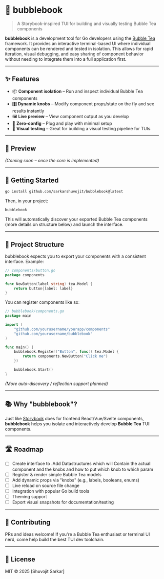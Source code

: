 # 🧋 bubblebook

> A Storybook-inspired TUI for building and visually testing Bubble Tea components

**bubblebook** is a development tool for Go developers using the [Bubble Tea](https://github.com/charmbracelet/bubbletea) framework. It provides an interactive terminal-based UI where individual components can be rendered and tested in isolation. This allows for rapid iteration, visual debugging, and easy sharing of component behavior without needing to integrate them into a full application first.

---

## ✨ Features

* 📦 **Component isolation** – Run and inspect individual Bubble Tea components
* 🎛️ **Dynamic knobs** – Modify component props/state on the fly and see results instantly
* 🖼️ **Live preview** – View component output as you develop
* 🚀 **Zero-config** – Plug and play with minimal setup
* 🧪 **Visual testing** – Great for building a visual testing pipeline for TUIs

---

## 📸 Preview

*(Coming soon – once the core is implemented)*

---

## 🔧 Getting Started

```bash
go install github.com/sarkarshuvojit/bubblebook@latest
```

Then, in your project:

```bash
bubblebook
```

This will automatically discover your exported Bubble Tea components (more details on structure below) and launch the interface.

---

## 🧱 Project Structure

bubblebook expects you to export your components with a consistent interface. Example:

```go
// components/button.go
package components

func NewButton(label string) tea.Model {
    return button{label: label}
}
```

You can register components like so:

```go
// bubblebook/components.go
package main

import (
    "github.com/yourusername/yourapp/components"
    "github.com/yourusername/bubblebook"
)

func main() {
    bubblebook.Register("Button", func() tea.Model {
        return components.NewButton("Click me")
    })

    bubblebook.Start()
}
```

*(More auto-discovery / reflection support planned)*

---

## 📚 Why "bubblebook"?

Just like [Storybook](https://storybook.js.org/) does for frontend React/Vue/Svelte components, **bubblebook** helps you isolate and interactively develop **Bubble Tea** TUI components.

---

## 🛣️ Roadmap

* [ ] Create interface to .Add Datastructures which will Contain the actual component and the knobs and how to put which knob to which param
* [ ] Register & render simple Bubble Tea models
* [ ] Add dynamic props via "knobs" (e.g., labels, booleans, enums)
* [ ] Live reload on source file change
* [ ] Integration with popular Go build tools
* [ ] Theming support
* [ ] Export visual snapshots for documentation/testing

---

## 🤝 Contributing

PRs and ideas welcome! If you're a Bubble Tea enthusiast or terminal UI nerd, come help build the best TUI dev toolchain.

---

## 📄 License

MIT © 2025 \[Shuvojit Sarkar]
